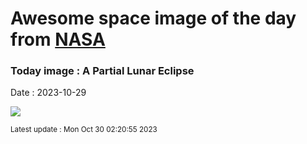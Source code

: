 
# Awesome space image of the day from [NASA](https://api.nasa.gov/)

### Today image : A Partial Lunar Eclipse
Date : 2023-10-29

![](https://apod.nasa.gov/apod/image/2310/PartialLunarItaly_Mezzio_1080.jpg)

<small>Latest update : Mon Oct 30 02:20:55 2023</small>
        